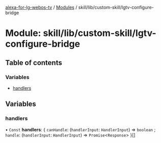 [alexa-for-lg-webos-tv](../README.md) / [Modules](../modules.md) / skill/lib/custom-skill/lgtv-configure-bridge

# Module: skill/lib/custom-skill/lgtv-configure-bridge

## Table of contents

### Variables

- [handlers](skill_lib_custom_skill_lgtv_configure_bridge.md#handlers)

## Variables

### handlers

• `Const` **handlers**: \{ `canHandle`: (`handlerInput`: `HandlerInput`) => `boolean` ; `handle`: (`handlerInput`: `HandlerInput`) => `Promise`\<`Response`\>  }[]
